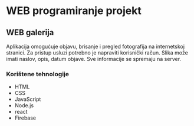 # WEB programiranje projekt

## WEB galerija

Aplikacija omogućuje objavu, brisanje i pregled fotografija na internetskoj stranici.
Za pristup usluzi potrebno je napraviti korisnički račun.
Slika može imati naslov, opis, datum objave.
Sve informacije se spremaju na server.

### Korištene tehnologije

- HTML
- CSS
- JavaScript
- Node.js
- react
- Firebase